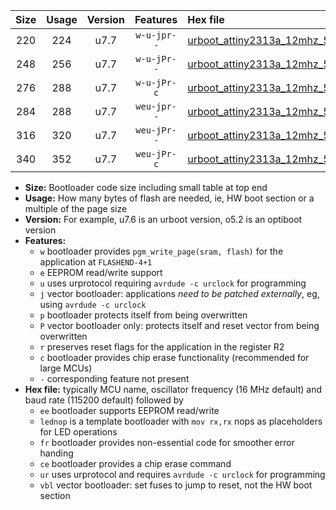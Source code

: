 |Size|Usage|Version|Features|Hex file|
|:-:|:-:|:-:|:-:|:--|
|220|224|u7.7|`w-u-jpr--`|[urboot_attiny2313a_12mhz_500000bps_lednop_ur_vbl.hex](https://raw.githubusercontent.com/stefanrueger/urboot.hex/main/mcus/attiny2313a/fcpu_12mhz/500000_bps/urboot_attiny2313a_12mhz_500000bps_lednop_ur_vbl.hex)|
|248|256|u7.7|`w-u-jPr--`|[urboot_attiny2313a_12mhz_500000bps_lednop_fr_ur_vbl.hex](https://raw.githubusercontent.com/stefanrueger/urboot.hex/main/mcus/attiny2313a/fcpu_12mhz/500000_bps/urboot_attiny2313a_12mhz_500000bps_lednop_fr_ur_vbl.hex)|
|276|288|u7.7|`w-u-jPr-c`|[urboot_attiny2313a_12mhz_500000bps_lednop_fr_ce_ur_vbl.hex](https://raw.githubusercontent.com/stefanrueger/urboot.hex/main/mcus/attiny2313a/fcpu_12mhz/500000_bps/urboot_attiny2313a_12mhz_500000bps_lednop_fr_ce_ur_vbl.hex)|
|284|288|u7.7|`weu-jpr--`|[urboot_attiny2313a_12mhz_500000bps_ee_lednop_ur_vbl.hex](https://raw.githubusercontent.com/stefanrueger/urboot.hex/main/mcus/attiny2313a/fcpu_12mhz/500000_bps/urboot_attiny2313a_12mhz_500000bps_ee_lednop_ur_vbl.hex)|
|316|320|u7.7|`weu-jPr--`|[urboot_attiny2313a_12mhz_500000bps_ee_lednop_fr_ur_vbl.hex](https://raw.githubusercontent.com/stefanrueger/urboot.hex/main/mcus/attiny2313a/fcpu_12mhz/500000_bps/urboot_attiny2313a_12mhz_500000bps_ee_lednop_fr_ur_vbl.hex)|
|340|352|u7.7|`weu-jPr-c`|[urboot_attiny2313a_12mhz_500000bps_ee_lednop_fr_ce_ur_vbl.hex](https://raw.githubusercontent.com/stefanrueger/urboot.hex/main/mcus/attiny2313a/fcpu_12mhz/500000_bps/urboot_attiny2313a_12mhz_500000bps_ee_lednop_fr_ce_ur_vbl.hex)|

- **Size:** Bootloader code size including small table at top end
- **Usage:** How many bytes of flash are needed, ie, HW boot section or a multiple of the page size
- **Version:** For example, u7.6 is an urboot version, o5.2 is an optiboot version
- **Features:**
  + `w` bootloader provides `pgm_write_page(sram, flash)` for the application at `FLASHEND-4+1`
  + `e` EEPROM read/write support
  + `u` uses urprotocol requiring `avrdude -c urclock` for programming
  + `j` vector bootloader: applications *need to be patched externally*, eg, using `avrdude -c urclock`
  + `p` bootloader protects itself from being overwritten
  + `P` vector bootloader only: protects itself and reset vector from being overwritten
  + `r` preserves reset flags for the application in the register R2
  + `c` bootloader provides chip erase functionality (recommended for large MCUs)
  + `-` corresponding feature not present
- **Hex file:** typically MCU name, oscillator frequency (16 MHz default) and baud rate (115200 default) followed by
  + `ee` bootloader supports EEPROM read/write
  + `lednop` is a template bootloader with `mov rx,rx` nops as placeholders for LED operations
  + `fr` bootloader provides non-essential code for smoother error handing
  + `ce` bootloader provides a chip erase command
  + `ur` uses urprotocol and requires `avrdude -c urclock` for programming
  + `vbl` vector bootloader: set fuses to jump to reset, not the HW boot section
